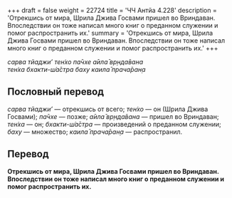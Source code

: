 +++
draft = false
weight = 22724
title = 'ЧЧ Антйа 4.228'
description = 'Отрекшись от мира, Шрила Джива Госвами пришел во Вриндаван. Впоследствии он тоже написал много книг о преданном служении и помог распространить их.'
summary = 'Отрекшись от мира, Шрила Джива Госвами пришел во Вриндаван. Впоследствии он тоже написал много книг о преданном служении и помог распространить их.'
+++

_сарва тйаджи’ тен̇хо па̄чхе а̄ила̄ вр̣нда̄вана  
тен̇ха бхакти-ш́а̄стра баху каила̄ прача̄ран̣а_

## Пословный перевод

_сарва_ _тйаджи’_ — отрекшись от всего; _тен̇хо_ — он (Шрила Джива Госвами); _па̄чхе_ — позже; _а̄ила̄_ _вр̣нда̄вана_ — пришел во Вриндаван; _тен̇ха_ — он; _бхакти_\-_ш́а̄стра_ — произведений о преданном служении; _баху_ — множество; _каила̄_ _прача̄ран̣а_ — распространил.

## Перевод

**Отрекшись от мира, Шрила Джива Госвами пришел во Вриндаван. Впоследствии он тоже написал много книг о преданном служении и помог распространить их.**
